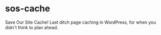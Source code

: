 # sos-cache
Save Our Site Cache! Last ditch page caching in WordPress, for when you didn't think to plan ahead.

